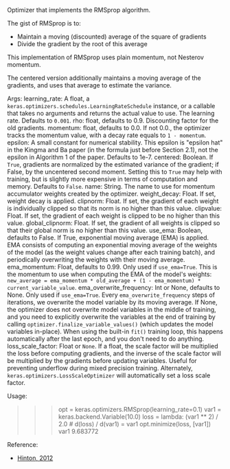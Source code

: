 Optimizer that implements the RMSprop algorithm.

The gist of RMSprop is to:

- Maintain a moving (discounted) average of the square of gradients
- Divide the gradient by the root of this average

This implementation of RMSprop uses plain momentum, not Nesterov momentum.

The centered version additionally maintains a moving average of the
gradients, and uses that average to estimate the variance.

Args:
    learning_rate: A float, a
        `keras.optimizers.schedules.LearningRateSchedule` instance, or
        a callable that takes no arguments and returns the actual value to
        use. The learning rate. Defaults to `0.001`.
    rho: float, defaults to 0.9. Discounting factor for the old gradients.
    momentum: float, defaults to 0.0. If not 0.0., the optimizer tracks the
        momentum value, with a decay rate equals to `1 - momentum`.
    epsilon: A small constant for numerical stability. This epsilon is
        "epsilon hat" in the Kingma and Ba paper (in the formula just before
        Section 2.1), not the epsilon in Algorithm 1 of the paper. Defaults
        to 1e-7.
    centered: Boolean. If `True`, gradients are normalized by the estimated
        variance of the gradient; if False, by the uncentered second moment.
        Setting this to `True` may help with training, but is slightly more
        expensive in terms of computation and memory. Defaults to `False`.
    name: String. The name to use
      for momentum accumulator weights created by
      the optimizer.
    weight_decay: Float. If set, weight decay is applied.
    clipnorm: Float. If set, the gradient of each weight is individually
      clipped so that its norm is no higher than this value.
    clipvalue: Float. If set, the gradient of each weight is clipped to be
      no higher than this value.
    global_clipnorm: Float. If set, the gradient of all weights is clipped
      so that their global norm is no higher than this value.
    use_ema: Boolean, defaults to False. If True, exponential moving average
      (EMA) is applied. EMA consists of computing an exponential moving
      average of the weights of the model (as the weight values change after
      each training batch), and periodically overwriting the weights with
      their moving average.
    ema_momentum: Float, defaults to 0.99. Only used if `use_ema=True`.
      This is the momentum to use when computing
      the EMA of the model's weights:
      `new_average = ema_momentum * old_average + (1 - ema_momentum) *
      current_variable_value`.
    ema_overwrite_frequency: Int or None, defaults to None. Only used if
      `use_ema=True`. Every `ema_overwrite_frequency` steps of iterations,
      we overwrite the model variable by its moving average.
      If None, the optimizer
      does not overwrite model variables in the middle of training, and you
      need to explicitly overwrite the variables at the end of training
      by calling `optimizer.finalize_variable_values()`
      (which updates the model
      variables in-place). When using the built-in `fit()` training loop,
      this happens automatically after the last epoch,
      and you don't need to do anything.
    loss_scale_factor: Float or `None`. If a float, the scale factor will
      be multiplied the loss before computing gradients, and the inverse of
      the scale factor will be multiplied by the gradients before updating
      variables. Useful for preventing underflow during mixed precision
      training. Alternately, `keras.optimizers.LossScaleOptimizer` will
      automatically set a loss scale factor.


Usage:

>>> opt = keras.optimizers.RMSprop(learning_rate=0.1)
>>> var1 = keras.backend.Variable(10.0)
>>> loss = lambda: (var1 ** 2) / 2.0  # d(loss) / d(var1) = var1
>>> opt.minimize(loss, [var1])
>>> var1
9.683772

Reference:

- [Hinton, 2012](
    http://www.cs.toronto.edu/~tijmen/csc321/slides/lecture_slides_lec6.pdf)
